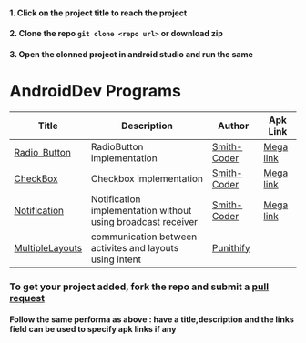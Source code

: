 #### 1. Click on the project title to reach the project
#### 2. Clone the repo ```git clone <repo url>``` or download zip
#### 3. Open the clonned project in android studio and run the same

AndroidDev Programs
======

Title | Description | Author |  Apk Link
------        |      ------     |      ------    |      ------
[Radio_Button](https://github.com/Smith-Coder/Android_Radio_Button.git)  |   RadioButton implementation   |   [Smith-Coder](https://github.com/Smith-Coder)   |   [Mega link](https://mega.nz/file/jEhXgIjS#T2wmIbU8XIsUc2kjYmn08M5x5RBoDy14TtOHjmEpBAE)
[CheckBox](https://github.com/Smith-Coder/Android_checkBox.git)  |   Checkbox implementation      |   [Smith-Coder](https://github.com/Smith-Coder)           | [Mega link](https://mega.nz/file/6BBmUbDB#9WV2JFTR-nxL24qkcO4KHENHc01Krlq9ca_hVeZqx0k)
[Notification](https://github.com/Smith-Coder/Android_Notification)  |   Notification implementation without using broadcast receiver      |   [Smith-Coder](https://github.com/Smith-Coder)    |[Mega link](https://mega.nz/file/OAJknRTR#0STNyiRf3aZ7AKGKN7qLG-pUDGZrnCADf1j5uP-8CEU)
[MultipleLayouts](https://github.com/Punithify/android-dev.git)  |   communication between activites and layouts using intent      |   [Punithify](https://github.com/Punithify)    |  
### To get your project added, fork the repo and submit a [pull request](https://github.com/Punithify/sample/pulls)
#### Follow the same performa as above : have a title,description and the links field can be used to specify apk links if any 
